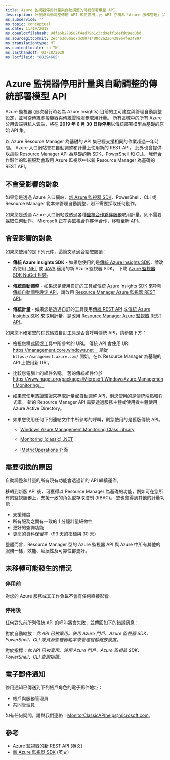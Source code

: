 ```yaml
---
title: Azure 監視器停用計量與自動調整的傳統部署模型 API
description: 計量與自動調整傳統 API 即將停用，此 API 亦稱為「Azure 服務管理」(ASM) 或 RDFE 部署模型
ms.subservice: ''
ms.topic: conceptual
ms.date: 11/19/2018
ms.openlocfilehash: 9dfa6b278587f4ed79b1c3cd9eff1defd09ec0bd
ms.sourcegitcommit: 2ec4b3d0bad7dc0071400c2a2264399e4fe34897
ms.translationtype: MT
ms.contentlocale: zh-TW
ms.lasthandoff: 03/28/2020
ms.locfileid: "80294665"
---
```

# <a name="azure-monitor-retirement-of-classic-deployment-model-apis-for-metrics-and-autoscale"></a>Azure 監視器停用計量與自動調整的傳統部署模型 API

Azure 監視器 (首次發行時名為 Azure Insights) 目前的工可建立與管理自動調整設定，並可從傳統虛擬機器與傳統雲端服務取用計量。 所有區域中的所有 Azure 公用雲端與私人雲端，將在 **2019 年 6 月 30 日後停用**以傳統部署模型為基礎的原始 API 集。   

以 Azure Resource Manager 為基礎的 API 集已經支援相同的作業超過一年時間。 Azure 入口網站會在自動調整和計量上使用新的 REST API。 此外也會提供以這些 Resource Manager API 為基礎的新 SDK、PowerShell 和 CLI。 我們合作夥伴的監視服務會取用 Azure 監視器中以新 Resource Manager 為基礎的 REST API。  

## <a name="who-is-not-affected"></a>不會受影響的對象

如果您是透過 Azure 入口網站、[新 Azure 監視器 SDK](https://www.nuget.org/packages/Microsoft.Azure.Management.Monitor/)、PowerShell、CLI 或 Resource Manager 範本來管理自動調整，則不需要採取任何動作。  

如果您是透過 Azure 入口網站或透過各種[監視合作夥伴服務](../../azure-monitor/platform/partners.md)取用計量，則不需要採取任何動作。 Microsoft 正在與監視合作夥伴合作，移轉至新 API。

## <a name="who-is-affected"></a>會受影響的對象

如果您使用的是下列元件，這篇文章適合給您閱讀：

- **傳統 Azure Insights SDK** - 如果您使用的是[傳統 Azure Insights SDK](https://www.nuget.org/packages/Microsoft.WindowsAzure.Management.Monitoring/)，請改為使用 [.NET](https://github.com/azure/azure-libraries-for-net#download) 或 [JAVA](https://github.com/azure/azure-libraries-for-java#download) 適用的新 Azure 監視器 SDK。 下載 [Azure 監視器 SDK NuGet 封裝](https://www.nuget.org/packages/Microsoft.Azure.Management.Monitor/)。

- **傳統自動調整** - 如果您是使用自訂的工具或[傳統 Azure Insights SDK 來](https://www.nuget.org/packages/Microsoft.WindowsAzure.Management.Monitoring/)呼叫[傳統自動調整設定 API](https://msdn.microsoft.com/library/azure/mt348562.aspx)，請改用 [Resource Manager Azure 監視器 REST API](https://docs.microsoft.com/rest/api/monitor/autoscalesettings)。

- **傳統計量** - 如果您是透過自訂的工具使用[傳統 REST API](https://msdn.microsoft.com/library/azure/dn510374.aspx) 或[傳統 Azure Insights SDK](https://www.nuget.org/packages/Microsoft.WindowsAzure.Management.Monitoring/) 來取用計量，請改用 [Resource Manager Azure 監視器 REST API](https://docs.microsoft.com/rest/api/monitor/autoscalesettings)。 

如果您不確定您的程式碼或自訂工具是否會呼叫傳統 API，請參閱下方：

- 檢視您程式碼或工具中所參考的 URI。 傳統 API 會使用 URI https://management.core.windows.net。 請從 `https://management.azure.com/` 開始，在以 Resource Manager 為基礎的 API 上使用新 URI。

- 比較您電腦上的組件名稱。 舊的傳統組件位於 https://www.nuget.org/packages/Microsoft.WindowsAzure.Management.Monitoring/。

- 如果您使用憑證驗證來存取計量或自動調整 API，則您使用的是傳統端點和程式庫。 新的 Resource Manager API 需要透過服務主體或使用者主體使用 Azure Active Directory。

- 如果您使用任何下列連結文件中所參考的呼叫，則您使用的是舊版傳統 API。

  - [Windows.Azure.Management.Monitoring Class Library](https://docs.microsoft.com/previous-versions/azure/dn510414(v=azure.100))

  - [Monitoring (classic) .NET](https://docs.microsoft.com/previous-versions/azure/reference/mt348562(v%3dazure.100))

  - [IMetricOperations 介面](https://docs.microsoft.com/previous-versions/azure/reference/dn802395(v%3dazure.100))

## <a name="why-you-should-switch"></a>需要切換的原因

自動調整和計量的所有現有功能會透過新的 API 繼續運作。  

移轉到新版 API 後，可獲得以 Resource Manager 為基礎的功能，例如可在您所有的監視服務上，支援一致的角色型存取控制 (RBAC)。 您也會得到其他的計量功能： 

- 支援維度
- 所有服務之間有一致的 1 分鐘計量細微性 
- 更好的查詢功能
- 更高的資料保留率（93 天的指標與 30 天） 

整體而言，Resource Manager 型的 Azure 監視器 API 與 Azure 中所有其他的服務一樣，效能、延展性及可靠性都更好。 

## <a name="what-happens-if-you-do-not-migrate"></a>未移轉可能發生的情況

### <a name="before-retirement"></a>停用前

對您的 Azure 服務或其工作負載不會有任何直接影響。  

### <a name="after-retirement"></a>停用後

任何對先前所列傳統 API 的呼叫將會失敗，並傳回如下的錯誤訊息：

對於自動縮放：*此 API 已被棄用。使用 Azure 門戶、Azure 監視器 SDK、PowerShell、CLI 或資源管理器範本來管理自動縮放設置*。  

對於指標：*此 API 已被棄用。使用 Azure 門戶、Azure 監視器 SDK、PowerShell、CLI 查詢指標*。

## <a name="email-notifications"></a>電子郵件通知

停用通知已傳送到下列帳戶角色的電子郵件地址： 

- 帳戶與服務管理員
- 共同管理員  

如有任何疑問，請與我們連絡：MonitorClassicAPIhelp@microsoft.com。  

## <a name="references"></a>參考

- [Azure 監視器的新 REST API](https://docs.microsoft.com/rest/api/monitor/) (英文) 
- [新 Azure 監視器 SDK](https://www.nuget.org/packages/Microsoft.Azure.Management.Monitor/) (英文)
